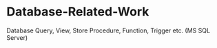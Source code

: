 # Database-Related-Work
Database Query, View, Store Procedure, Function, Trigger etc.
(MS SQL Server)
